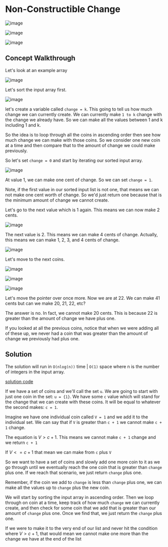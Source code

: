 # Non-Constructible Change

![image](https://user-images.githubusercontent.com/19383145/171516816-f78f619f-4058-44e3-8079-65703d05410b.png)

![image](https://user-images.githubusercontent.com/19383145/171516869-cc726fc0-e823-486e-95b0-aaaa5680201b.png)

![image](https://user-images.githubusercontent.com/19383145/171516954-a59465e3-d48a-4b82-9dd4-0ed7ad039232.png)

## Concept Walkthrough

Let's look at an example array

![image](https://user-images.githubusercontent.com/19383145/171517337-defd6d4a-90af-45f8-bb36-da1317f54aa0.png)

Let's sort the input array first. 

![image](https://user-images.githubusercontent.com/19383145/171517985-2bf7171c-45c6-4c02-bb8f-aeb7409d302a.png)

let's create a variable called `change = k`. This going to tell us how much change we can currently create. We can currently make `1 to k` change with the change we already have. So we can make all the values between 1 and k including 1 and k. 

So the idea is to loop through all the coins in ascending order then see how much change we can make with those coins. So we consider one new coin at a time and then compare that to the amount of change we could make previously. 

So let's set `change = 0` and start by iterating our sorted input array. 

![image](https://user-images.githubusercontent.com/19383145/171518526-8b6ad33c-b765-471b-87b1-6fada81f81ea.png)

At value 1, we can make one cent of change. So we can set `change = 1`. 

Note, if the first value in our sorted input list is not one, that means we can not make one cent worth of change. So we'd just return one because that is the minimum amount of change we cannot create. 

Let's go to the next value which is 1 again. This means we can now make 2 cents. 

![image](https://user-images.githubusercontent.com/19383145/171518968-4e79dec3-d1ec-48c7-b7ca-33a414ed51ea.png)

The next value is 2. This means we can make 4 cents of change. Actually, this means we can make 1, 2, 3, and 4 cents of change. 

![image](https://user-images.githubusercontent.com/19383145/171519176-51fd3e8a-b7fe-46ba-8b09-1c8b1a5e6a8e.png)

Let's move to the next coins. 

![image](https://user-images.githubusercontent.com/19383145/171519492-8084b430-821c-4dac-ad36-85e846739ba9.png)

![image](https://user-images.githubusercontent.com/19383145/171519552-ad078e9f-b6d9-47fc-b5be-8db9e97a3ee6.png)

![image](https://user-images.githubusercontent.com/19383145/171519630-8d9ad1ae-9506-4484-9be4-00cf095bc7e5.png)

Let's move the pointer over once more. Now we are at 22. We can make 41 cents but can we make 20, 21, 22, etc? 

The answer is no. In fact, we cannot make 20 cents. This is because 22 is greater than the amount of change we have plus one. 

If you looked at all the previous coins, notice that when we were adding all of these up, we never had a coin that was greater than the amount of change we previously had plus one. 

## Solution

The solution will run in `O(nlog(n))` time | `O(1)` space where n is the number of integers in the input array. 

[solution code](https://github.com/KellzCodes/python/blob/main/algorithms/arrays/non-constructible-change/nonConstructibleChange.py)

If we have a set of coins and we'll call the set `u`. We are going to start with just one coin in the set: `u = {1}`. We have some `c` value which will stand for the change that we can create with these coins. It will be equal to whatever the second makes: `c = 1`. 

Imagine we have one individual coin called `V = 1` and we add it to the individual set. We can say that if `V` is greater than `c + 1` we cannot make `c + 1` change. 

The equation is $V > c + 1$. This means we cannot make `c + 1` change and we return `c + 1`

If $V <= c + 1$ that mean we can make from `c` plus `V`

So we want to have a set of coins and slowly add one more coin to it as we go through until we eventually reach the one coin that is greater than `change` plus one. If we reach that scenario, we just return `change` plus one. 

Remember, if the coin we add to `change` is less than `change` plus one, we can make all the values up to `change` plus the new coin. 

We will start by sorting the input array in ascending order. Then we loop through on coin at a time, keep track of how much `change` we can currently create, and then check for some coin that we add that is greater than our amount of `change` plus one. Once we find that, we just return the `change` plus one. 

If we were to make it to the very end of our list and never hit the condition where $V > c + 1$, that would mean we cannot make one more than the change we have at the end of the list
